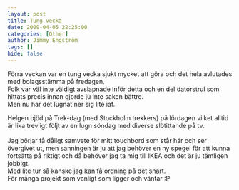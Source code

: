 ```yaml
---
layout: post
title: Tung vecka
date: 2009-04-05 22:25:00
categories: [Other]
author: Jimmy Engström
tags: []
hide: false
---
```

<p>F&ouml;rra veckan var en tung vecka sjukt mycket att g&ouml;ra och det hela avlutades med bolagsst&auml;mma p&aring; fredagen.<br /> Folk var v&auml;l inte v&auml;ldigt avslapnade inf&ouml;r detta och en del datorstrul som hittats precis innan gjorde ju inte saken b&auml;ttre.<br /> Men nu har det lugnat ner sig lite iaf.</p>
<p>Helgen bj&ouml;d p&aring; Trek-dag (med Stockholm trekkers) p&aring; l&ouml;rdagen vilket alltid &auml;r lika trevligt f&ouml;ljt av en lugn s&ouml;ndag med diverse sl&ouml;tittande p&aring; tv.<br /> <br /> Jag b&ouml;rjar f&aring; d&aring;ligt samvete f&ouml;r mitt touchbord som st&aring;r h&auml;r och ser &ouml;vergivet ut, men sanningen &auml;r ju att jag beh&ouml;ver en ny spegel f&ouml;r att kunna forts&auml;tta p&aring; riktigt och d&aring; beh&ouml;ver jag ta mig till IKEA och det &auml;r ju t&auml;mligen jobbigt.<br /> Med lite tur s&aring; kanske jag kan f&aring; ordning p&aring; det snart.<br /> F&ouml;r m&aring;nga projekt som vanligt som ligger och v&auml;ntar :P</p>
